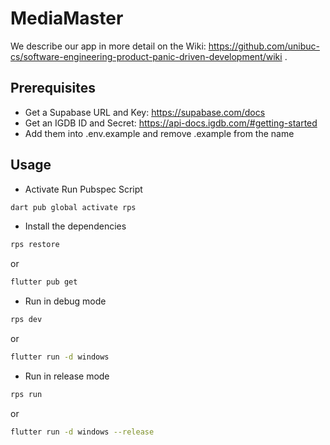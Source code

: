 # MediaMaster

We describe our app in more detail on the Wiki: https://github.com/unibuc-cs/software-engineering-product-panic-driven-development/wiki . 

## Prerequisites
- Get a Supabase URL and Key: https://supabase.com/docs
- Get an IGDB ID and Secret: https://api-docs.igdb.com/#getting-started
- Add them into .env.example and remove .example from the name

## Usage

- Activate Run Pubspec Script
```bash
dart pub global activate rps
```

- Install the dependencies
```bash
rps restore
```
or
```bash
flutter pub get
```

- Run in debug mode
```bash
rps dev
```
or
```bash
flutter run -d windows
```

- Run in release mode
```bash
rps run
```
or 
```bash
flutter run -d windows --release
```
